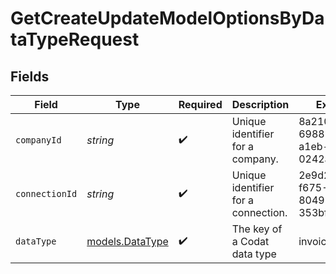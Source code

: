 # GetCreateUpdateModelOptionsByDataTypeRequest


## Fields

| Field                                    | Type                                     | Required                                 | Description                              | Example                                  |
| ---------------------------------------- | ---------------------------------------- | ---------------------------------------- | ---------------------------------------- | ---------------------------------------- |
| `companyId`                              | *string*                                 | :heavy_check_mark:                       | Unique identifier for a company.         | 8a210b68-6988-11ed-a1eb-0242ac120002     |
| `connectionId`                           | *string*                                 | :heavy_check_mark:                       | Unique identifier for a connection.      | 2e9d2c44-f675-40ba-8049-353bfcb5e171     |
| `dataType`                               | [models.DataType](../models/datatype.md) | :heavy_check_mark:                       | The key of a Codat data type             | invoices                                 |